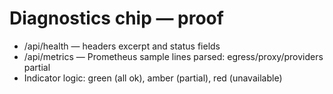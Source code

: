 # Diagnostics chip — proof

- /api/health — headers excerpt and status fields
- /api/metrics — Prometheus sample lines parsed: egress/proxy/providers partial
- Indicator logic: green (all ok), amber (partial), red (unavailable)
